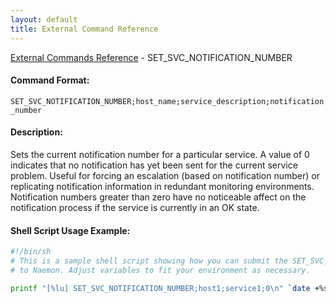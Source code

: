 ```yaml
---
layout: default
title: External Command Reference
---
```


<!--
************************************************
* AUTO GENERATED PAGE - USE ./update SCRIPT
************************************************
-->

<span class="glyphicon glyphicon-arrow-up"></span><a href="index.html"> External Commands Reference</a> - SET_SVC_NOTIFICATION_NUMBER<br>


#### Command Format:

`SET_SVC_NOTIFICATION_NUMBER;host_name;service_description;notification_number`

#### Description:

Sets the current notification number for a particular service. A value of 0 indicates that no notification has yet been sent for the current service problem. Useful for forcing an escalation (based on notification number) or replicating notification information in redundant monitoring environments. Notification numbers greater than zero have no noticeable affect on the notification process if the service is currently in an OK state.

#### Shell Script Usage Example:

```sh
#!/bin/sh
# This is a sample shell script showing how you can submit the SET_SVC_NOTIFICATION_NUMBER command
# to Naemon. Adjust variables to fit your environment as necessary.

printf "[%lu] SET_SVC_NOTIFICATION_NUMBER;host1;service1;0\n" `date +%s` > /var/lib/naemon/naemon.cmd
```



